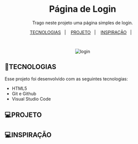 <h1 align="center"> Página de Login </h1>

<p align="center">
Trago neste projeto uma página simples de login. <br/>
</p>

<p align="center">
  <a href="#-TECNOLOGIAS">TECNOLOGIAS</a>&nbsp;&nbsp;&nbsp;|&nbsp;&nbsp;&nbsp;
  <a href="#-PROJETO">PROJETO</a>&nbsp;&nbsp;&nbsp;|&nbsp;&nbsp;&nbsp;
   <a href="#-INSPIRAÇÃO">INSPIRAÇÃO</a>&nbsp;&nbsp;&nbsp;|&nbsp;&nbsp;&nbsp;

</p>



<br>

<p align="center">
  <img alt="login" src="https://user-images.githubusercontent.com/112019351/214960536-65439132-ac09-4293-b15d-1c5b7319d312.png">


## 🚀TECNOLOGIAS

Esse projeto foi desenvolvido com as seguintes tecnologias:

- HTML5 
- Git e Github
- Visual Studio Code

## 💻PROJETO
## 💻INSPIRAÇÃO
  

